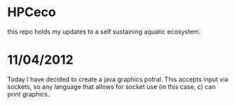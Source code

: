 HPCeco
======

this repo holds my updates to a self sustaining aquatic ecosystem. 

11/04/2012
==========
Today I have decided to create a java graphics potral. This accepts input via sockets, so any language that allows for socket use (in this case, c) can print graphics.
